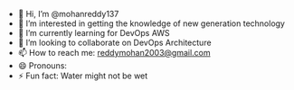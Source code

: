 - 👋 Hi, I’m @mohanreddy137
- 👀 I’m interested in getting the knowledge of new generation technology
- 🌱 I’m currently learning for DevOps AWS
- 💞️ I’m looking to collaborate on DevOps Architecture 
- 📫 How to reach me: reddymohan2003@gmail.com
- 😄 Pronouns: 
- ⚡ Fun fact: Water might not be wet

<!---
mohanreddy137/mohanreddy137 is a ✨ special ✨ repository because its `README.md` (this file) appears on your GitHub profile.
You can click the Preview link to take a look at your changes.
--->
